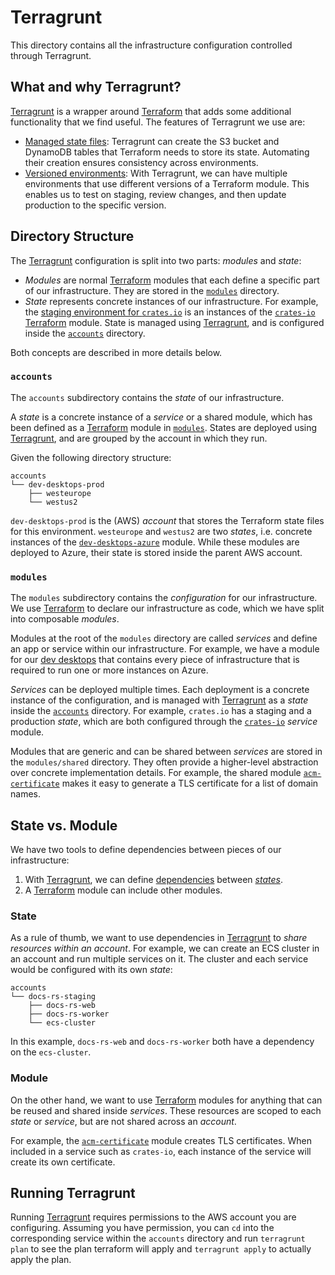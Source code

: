 # Terragrunt

This directory contains all the infrastructure configuration controlled through
Terragrunt.

## What and why Terragrunt?

[Terragrunt] is a wrapper around [Terraform] that adds some additional
functionality that we find useful. The features of Terragrunt we use are:

  - [Managed state files](https://terragrunt.gruntwork.io/docs/getting-started/quick-start/#keep-your-backend-configuration-dry):
    Terragrunt can create the S3 bucket and DynamoDB tables that Terraform needs
    to store its state. Automating their creation ensures consistency across
    environments.
  - [Versioned environments](https://terragrunt.gruntwork.io/docs/getting-started/quick-start/#promote-immutable-versioned-terraform-modules-across-environments):
    With Terragrunt, we can have multiple environments that use different
    versions of a Terraform module. This enables us to test on staging, review
    changes, and then update production to the specific version.

## Directory Structure

The [Terragrunt] configuration is split into two parts: _modules_ and _state_:

- _Modules_ are normal [Terraform] modules that each define a specific part of
  our infrastructure. They are stored in the [`modules`](#modules) directory.
- _State_ represents concrete instances of our infrastructure. For example, the
  [staging environment for `crates.io`](./accounts/legacy/crates-io-staging) is
  an instances of the [`crates-io`](./modules/crates-io) [Terraform] module.
  State is managed using [Terragrunt], and is configured inside the
  [`accounts`](#accounts) directory.

Both concepts are described in more details below.

### `accounts`

The `accounts` subdirectory contains the _state_ of our infrastructure.

A _state_ is a concrete instance of a _service_ or a shared module, which has
been defined as a [Terraform] module in [`modules`](#modules). States are
deployed using [Terragrunt], and are grouped by the account in which they run.

Given the following directory structure:

```text
accounts
└── dev-desktops-prod
    ├── westeurope
    └── westus2
```

`dev-desktops-prod` is the (AWS) _account_ that stores the Terraform state files
for this environment. `westeurope` and `westus2` are two _states_, i.e. concrete
instances of the [`dev-desktops-azure`](./modules/dev-desktops-azure) module.
While these modules are deployed to Azure, their state is stored inside the
parent AWS account.

### `modules`

The `modules` subdirectory contains the _configuration_ for our infrastructure.
We use [Terraform] to declare our infrastructure as code, which we have split
into composable _modules_.

Modules at the root of the `modules` directory are called _services_ and define
an app or service within our infrastructure. For example, we have a module for
our [dev desktops](./modules/dev-desktops-azure) that contains every piece of 
infrastructure that is required to run one or more instances on Azure.

_Services_ can be deployed multiple times. Each deployment is a concrete
instance of the configuration, and is managed with [Terragrunt] as a _state_
inside the [`accounts`](#accounts) directory. For example, `crates.io` has a
staging and a production _state_, which are both configured through the
[`crates-io`](./modules/crates-io) _service_ module.

Modules that are generic and can be shared between _services_ are stored in the
`modules/shared` directory. They often provide a higher-level abstraction over
concrete implementation details. For example, the shared module
[`acm-certificate`](./modules/shared/acm-certificate) makes it easy to generate
a TLS certificate for a list of domain names.

## State vs. Module

We have two tools to define dependencies between pieces of our infrastructure:

  1. With [Terragrunt], we can define [dependencies](https://terragrunt.gruntwork.io/docs/features/execute-terraform-commands-on-multiple-modules-at-once/#dependencies-between-modules)
     between [_states_](#accounts). 
  2. A [Terraform] module can include other modules.

### State

As a rule of thumb, we want to use dependencies in [Terragrunt] to _share
resources within an account_. For example, we can create an ECS cluster in an
account and run multiple services on it. The cluster and each service would be
configured with its own _state_:

```text
accounts
└── docs-rs-staging
    ├── docs-rs-web
    ├── docs-rs-worker
    └── ecs-cluster
```

In this example, `docs-rs-web` and `docs-rs-worker` both have a dependency on
the `ecs-cluster`.

### Module

On the other hand, we want to use [Terraform] modules for anything that can be
reused and shared inside _services_. These resources are scoped to each _state_
or _service_, but are not shared across an _account_.

For example, the [`acm-certificate`](./modules/shared/acm-certificate) module
creates TLS certificates. When included in a service such as `crates-io`, each
instance of the service will create its own certificate.

## Running Terragrunt

Running [Terragrunt] requires permissions to the AWS account you are
configuring. Assuming you have permission, you can `cd` into the corresponding
service within the `accounts` directory and run `terragrunt plan` to see the
plan terraform will apply and `terragrunt apply` to actually apply the plan.

[terraform]: https://www.terraform.io/
[terragrunt]: https://terragrunt.gruntwork.io/

